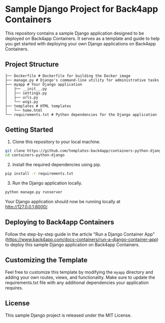  # Sample Django Project for Back4app Containers
 
 This repository contains a sample Django application designed to be deployed on Back4app Containers. It serves as a template and guide to help you get started with deploying your own Django applications on Back4app Containers.
 
 ## Project Structure
 
 ```
 ├── Dockerfile # Dockerfile for building the Docker image 
 ├── manage.py # Django's command-line utility for administrative tasks
 ├── myapp # Your Django application
 │   ├── __init__.py
 │   ├── settings.py
 │   ├── urls.py
 │   └── wsgi.py
 ├── templates # HTML templates
 │   └── home.html
 └── requirements.txt # Python dependencies for the Django application
 ```
 
 ## Getting Started
 
 1. Clone this repository to your local machine.
 
 ```bash
 git clone https://github.com/templates-back4app/containers-python-django.git
 cd containers-python-django
 ```
 
 2. Install the required dependencies using pip.
 
 ```bash
 pip install -r requirements.txt
 ```
 
 3. Run the Django application locally.
 
 ```bash
 python manage.py runserver
 ```
 
 Your Django application should now be running locally at http://127.0.0.1:8000/.
 
 ## Deploying to Back4app Containers 
 
 Follow the step-by-step guide in the article "Run a Django Container App"(https://www.back4app.com/docs-containers/run-a-django-container-app) to deploy this sample Django application on Back4app Containers.
 
 ## Customizing the Template 
 
 Feel free to customize this template by modifying the `myapp` directory and adding your own routes, views, and functionality. Make sure to update the requirements.txt file with any additional dependencies your application requires.
 
 ## License 
 
 This sample Django project is released under the MIT License.
